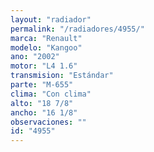 ```yaml
---
layout: "radiador"
permalink: "/radiadores/4955/"
marca: "Renault"
modelo: "Kangoo"
ano: "2002"
motor: "L4 1.6"
transmision: "Estándar"
parte: "M-655"
clima: "Con clima"
alto: "18 7/8"
ancho: "16 1/8"
observaciones: ""
id: "4955"
---
```


